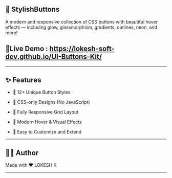 ## 🔘 StylishButtons

A modern and responsive collection of CSS buttons with beautiful hover effects — including glow, glassmorphism, gradients, outlines, neon, and more!

## 🔗Live Demo : https://lokesh-soft-dev.github.io/UI-Buttons-Kit/

---

## ✨ Features

- 💎 12+ Unique Button Styles
  
- 🌈 CSS-only Designs (No JavaScript)
  
- 📱 Fully Responsive Grid Layout
  
- 🎨 Modern Hover & Visual Effects
  
- 🔄 Easy to Customize and Extend

---

## 🧑‍💻 Author

Made with ❤️ LOKESH K

---
